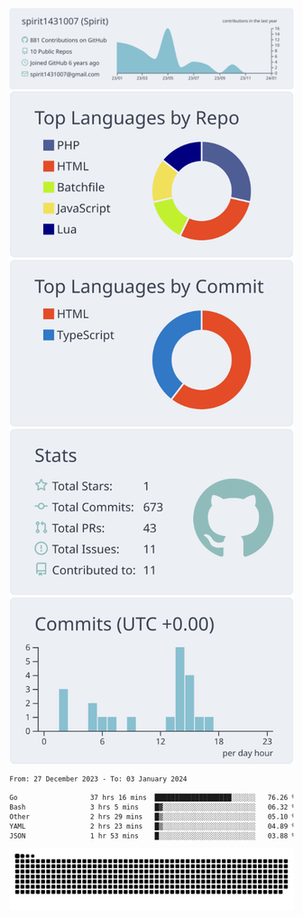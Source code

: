 [![](https://raw.githubusercontent.com/spirit1431007/spirit1431007/master/profile-summary-card-output/nord_bright/0-profile-details.svg)](https://git.io/spiritx)
[![](https://raw.githubusercontent.com/spirit1431007/spirit1431007/master/profile-summary-card-output/nord_bright/1-repos-per-language.svg)](https://git.io/spiritx) [![](https://raw.githubusercontent.com/spirit1431007/spirit1431007/master/profile-summary-card-output/nord_bright/2-most-commit-language.svg)](https://git.io/spiritx)
[![](https://raw.githubusercontent.com/spirit1431007/spirit1431007/master/profile-summary-card-output/nord_bright/3-stats.svg)](https://git.io/spiritx) [![](https://raw.githubusercontent.com/spirit1431007/spirit1431007/master/profile-summary-card-output/nord_bright/4-productive-time.svg)](https://git.io/spiritx)

<!--START_SECTION:waka-->

```txt
From: 27 December 2023 - To: 03 January 2024

Go                  37 hrs 16 mins  ███████████████████░░░░░░   76.26 %
Bash                3 hrs 5 mins    █▓░░░░░░░░░░░░░░░░░░░░░░░   06.32 %
Other               2 hrs 29 mins   █▒░░░░░░░░░░░░░░░░░░░░░░░   05.10 %
YAML                2 hrs 23 mins   █▒░░░░░░░░░░░░░░░░░░░░░░░   04.89 %
JSON                1 hr 53 mins    █░░░░░░░░░░░░░░░░░░░░░░░░   03.88 %
```

<!--END_SECTION:waka-->

![contribution](https://github.com/spirit1431007/spirit1431007/blob/output/github-contribution-grid-snake.svg)
